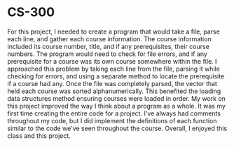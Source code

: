 # CS-300
For this project, I needed to create a program that would take a file, parse each line, and gather each course information. The course information included its course number, title, and if any prerequisites, their course numbers. The program would need to check for file errors, and if any prerequisite for a course was its own course somewhere within the file. I approached this problem by taking each line from the file, parsing it while checking for errors, and using a separate method to locate the prerequisite if a course had any. Once the file was completely parsed, the vector that held each course was sorted alphanumerically. This benefited the loading data structures method ensuring courses were loaded in order. My work on this project improved the way I think about a program as a whole. It was my first time creating the entire code for a project. I've always had comments throughout my code, but I did implement the definitions of each function similar to the code we've seen throughout the course. Overall, I enjoyed this class and this project.
